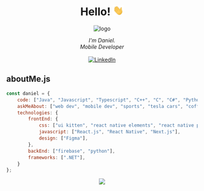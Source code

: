 <h1 align="center">Hello! <img src="https://raw.githubusercontent.com/jurmadani/jurmadani/main/wave.gif" width="28px" alt="👋"></h1>

<div align="center"> 
        <img src="https://github.com/jurmadani/jurmadani/assets/102948701/993a685c-0ebc-43e9-98d8-91a14396a8d7" alt="logo" width="200" style="object-fit: cover;">
    <p align="center">
        <i>
            I'm Daniel.<br>
            Mobile Developer<br>
        </i><br>
        <a href="https://www.linkedin.com/in/daniel-jurma">
            <img src="https://img.shields.io/badge/LinkedIn-blue?style=flat-square&logo=linkedin" alt="LinkedIn">
        </a>
    </p>
</div>


## aboutMe.js

```javascript
const daniel = {
    code: ["Java", "Javascript", "Typescript", "C++", "C", "C#", "Python", "Swift"],
    askMeAbout: ["web dev", "mobile dev", "sports", "tesla cars", "coffee", "ski"],
    technologies: {
        frontEnd: {
            css: ["ui kitten", "react native elements", "react native paper", "tailwind", "MUI"],
            javascript: ["React.js", "React Native", "Next.js"],
            design: ["Figma"],
        },
        backEnd: ["firebase", "python"],
        frameworks: [".NET"],
    }
};
```
  
  
<p align="center">
  <a href="https://github.com/wervlad">
    <img src="https://komarev.com/ghpvc/?username=jurmadani&color=blue&style=flat)" />
  </a>
</p>
